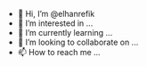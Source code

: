 - 👋 Hi, I’m @elhanrefik
- 👀 I’m interested in ...
- 🌱 I’m currently learning ...
- 💞️ I’m looking to collaborate on ...
- 📫 How to reach me ...

<!---
elhanrefik/elhanrefik is a ✨ special ✨ repository because its `README.md` (this file) appears on your GitHub profile.
You can click the Preview link to take a look at your changes.
--->
